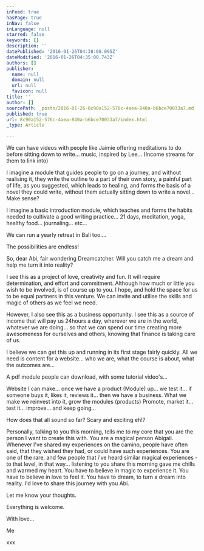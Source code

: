 ```yaml
---
inFeed: true
hasPage: true
inNav: false
inLanguage: null
starred: false
keywords: []
description: ''
datePublished: '2016-01-26T04:38:08.095Z'
dateModified: '2016-01-26T04:35:00.743Z'
authors: []
publisher:
  name: null
  domain: null
  url: null
  favicon: null
title: ''
author: []
sourcePath: _posts/2016-01-26-8c90a152-576c-4aea-840a-b6bce70033a7.md
published: true
url: 8c90a152-576c-4aea-840a-b6bce70033a7/index.html
_type: Article

---
```

We can have videos with people like Jaimie offering meditations to do before sitting down to write... music, inspired by Lee... (Income streams for them to link into) 

I imagine a module that guides people to go on a journey, and without realising it, they write the outline to a part of their own story, a painful part of life, as you suggested, which leads to healing, and forms the basis of a novel they could write, without them actually sitting down to write a novel... Make sense?

I imagine a basic introduction module, which teaches and forms the habits needed to cultivate a good writing practice... 21 days, meditation, yoga, healthy food... journaling... etc... 

We can run a yearly retreat in Bali too.... 

The possibilities are endless! 

So, dear Abi, fair wondering Dreamcatcher. Will you catch me a dream and help me turn it into reality? 

I see this as a project of love, creativity and fun. It will require determination, and effort and commitment. Although how much or little you wish to be involved, is of course up to you. I hope, and hold the space for us to be equal partners in this venture. We can invite and utilise the skills and magic of others as we feel we need. 

However, I also see this as a business opportunity. I see this as a source of income that will pay us 24hours a day, wherever we are in the world, whatever we are doing... so that we can spend our time creating more awesomeness for ourselves and others, knowing that finance is taking care of us. 

I believe we can get this up and running in its first stage fairly quickly. All we need is content for a website... who we are, what the course is about, what the outcomes are... 

A pdf module people can download, with some tutorial video's... 

Website I can make... once we have a product (Module) up... we test it... if someone buys it, likes it, reviews it... then we have a business. What we make we reinvest into it, grow the modules (products) Promote, market it... test it... improve... and keep going... 

How does that all sound so far? Scary and exciting eh!?

Personally, talking to you this morning, tells me to my core that you are the person I want to create this with. You are a magical person Abigail. Whenever I've shared my experiences on the camino, people have often said, that they wished they had, or could have such experiences. You are one of the rare, and few people that i've heard similar magical experiences - to that level, in that way... listening to you share this morning gave me chills and warmed my heart. You have to believe in magic to experience it. You have to believe in love to feel it. You have to dream, to turn a dream into reality. I'd love to share this journey with you Abi. 

Let me know your thoughts.

Everything is welcome. 

With love...

Me

xxx